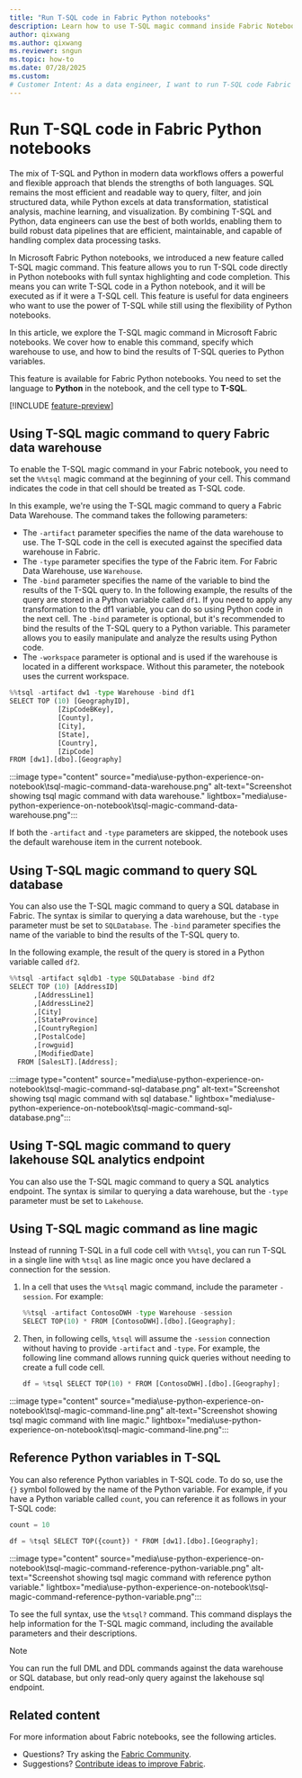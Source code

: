 ```yaml
---
title: "Run T-SQL code in Fabric Python notebooks"
description: Learn how to use T-SQL magic command inside Fabric Notebook to for achieve the mix-programming experience between T-SQL and Python.
author: qixwang
ms.author: qixwang
ms.reviewer: sngun
ms.topic: how-to
ms.date: 07/28/2025
ms.custom: 
# Customer Intent: As a data engineer, I want to run T-SQL code Fabric notebooks, manage queries, and perform cross datawarehouse queries.
---
```


# Run T-SQL code in Fabric Python notebooks

The mix of T-SQL and Python in modern data workflows offers a powerful and flexible approach that blends the strengths of both languages. SQL remains the most efficient and readable way to query, filter, and join structured data, while Python excels at data transformation, statistical analysis, machine learning, and visualization. By combining T-SQL and Python, data engineers can use the best of both worlds, enabling them to build robust data pipelines that are efficient, maintainable, and capable of handling complex data processing tasks.

In Microsoft Fabric Python notebooks, we introduced a new feature called T-SQL magic command. This feature allows you to run T-SQL code directly in Python notebooks with full syntax highlighting and code completion. This means you can write T-SQL code in a Python notebook, and it will be executed as if it were a T-SQL cell. This feature is useful for data engineers who want to use the power of T-SQL while still using the flexibility of Python notebooks.

In this article, we explore the T-SQL magic command in Microsoft Fabric notebooks. We cover how to enable this command, specify which warehouse to use, and how to bind the results of T-SQL queries to Python variables.

This feature is available for Fabric Python notebooks. You need to set the language to **Python** in the notebook, and the cell type to **T-SQL**.

[!INCLUDE [feature-preview](../includes/feature-preview-note.md)]

## Using T-SQL magic command to query Fabric data warehouse

To enable the T-SQL magic command in your Fabric notebook, you need to set the `%%tsql` magic command at the beginning of your cell. This command indicates the code in that cell should be treated as T-SQL code.

In this example, we're using the T-SQL magic command to query a Fabric Data Warehouse. The command takes the following parameters:

* The `-artifact` parameter specifies the name of the data warehouse to use. The T-SQL code in the cell is executed against the specified data warehouse in Fabric.
* The `-type` parameter specifies the type of the Fabric item. For Fabric Data Warehouse, use `Warehouse`.
* The `-bind` parameter specifies the name of the variable to bind the results of the T-SQL query to. In the following example, the results of the query are stored in a Python variable called `df1`. If you need to apply any transformation to the df1 variable, you can do so using Python code in the next cell. The `-bind` parameter is optional, but it's recommended to bind the results of the T-SQL query to a Python variable. This parameter allows you to easily manipulate and analyze the results using Python code.
* The `-workspace` parameter is optional and is used if the warehouse is located in a different workspace. Without this parameter, the notebook uses the current workspace.

```python
%%tsql -artifact dw1 -type Warehouse -bind df1
SELECT TOP (10) [GeographyID],
            [ZipCodeBKey],
            [County],
            [City],
            [State],
            [Country],
            [ZipCode]
FROM [dw1].[dbo].[Geography]
```

:::image type="content" source="media\use-python-experience-on-notebook\tsql-magic-command-data-warehouse.png" alt-text="Screenshot showing tsql magic command with data warehouse." lightbox="media\use-python-experience-on-notebook\tsql-magic-command-data-warehouse.png":::

If both the `-artifact` and `-type` parameters are skipped, the notebook uses the default warehouse item in the current notebook. 

## Using T-SQL magic command to query SQL database

You can also use the T-SQL magic command to query a SQL database in Fabric. The syntax is similar to querying a data warehouse, but the `-type` parameter must be set to `SQLDatabase`. The `-bind` parameter specifies the name of the variable to bind the results of the T-SQL query to. 

In the following example, the result of the query is stored in a Python variable called `df2`.

```python
%%tsql -artifact sqldb1 -type SQLDatabase -bind df2
SELECT TOP (10) [AddressID]
      ,[AddressLine1]
      ,[AddressLine2]
      ,[City]
      ,[StateProvince]
      ,[CountryRegion]
      ,[PostalCode]
      ,[rowguid]
      ,[ModifiedDate]
  FROM [SalesLT].[Address];
```

:::image type="content" source="media\use-python-experience-on-notebook\tsql-magic-command-sql-database.png" alt-text="Screenshot showing tsql magic command with sql database." lightbox="media\use-python-experience-on-notebook\tsql-magic-command-sql-database.png":::

## Using T-SQL magic command to query lakehouse SQL analytics endpoint

You can also use the T-SQL magic command to query a SQL analytics endpoint. The syntax is similar to querying a data warehouse, but the `-type` parameter must be set to `Lakehouse`.

## Using T-SQL magic command as line magic

Instead of running T-SQL in a full code cell with `%%tsql`, you can run T-SQL in a single line with `%tsql` as line magic once you have declared a connection for the session. 

1. In a cell that uses the `%%tsql` magic command, include the parameter `-session`. For example:

    ```python
    %%tsql -artifact ContosoDWH -type Warehouse -session
    SELECT TOP(10) * FROM [ContosoDWH].[dbo].[Geography];
    ```

1. Then, in following cells, `%tsql` will assume the `-session` connection without having to provide `-artifact` and `-type`. For example, the following line command allows running quick queries without needing to create a full code cell.

    ```python
    df = %tsql SELECT TOP(10) * FROM [ContosoDWH].[dbo].[Geography];
    ```
    
:::image type="content" source="media\use-python-experience-on-notebook\tsql-magic-command-line.png" alt-text="Screenshot showing tsql magic command with line magic." lightbox="media\use-python-experience-on-notebook\tsql-magic-command-line.png":::

## Reference Python variables in T-SQL

You can also reference Python variables in T-SQL code. To do so, use the `{}` symbol followed by the name of the Python variable. For example, if you have a Python variable called `count`, you can reference it as follows in your T-SQL code:

```python
count = 10

df = %tsql SELECT TOP({count}) * FROM [dw1].[dbo].[Geography];
```

:::image type="content" source="media\use-python-experience-on-notebook\tsql-magic-command-reference-python-variable.png" alt-text="Screenshot showing tsql magic command with reference python variable." lightbox="media\use-python-experience-on-notebook\tsql-magic-command-reference-python-variable.png":::

To see the full syntax, use the `%tsql?` command. This command displays the help information for the T-SQL magic command, including the available parameters and their descriptions.

> [!NOTE]
> You can run the full DML and DDL commands against the data warehouse or SQL database, but only read-only query against the lakehouse sql endpoint.

## Related content

For more information about Fabric notebooks, see the following articles.

* Questions? Try asking the [Fabric Community](https://community.fabric.microsoft.com/).
* Suggestions? [Contribute ideas to improve Fabric](https://ideas.fabric.microsoft.com/).
